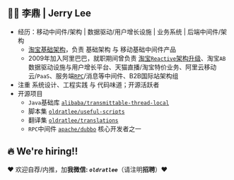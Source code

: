 ## 👨‍🚒 李鼎 | Jerry Lee

- 经历：移动中间件/架构 | 数据驱动/用户增长设施 | 业务系统 | 后端中间件/架构
    - [淘宝基础架构](https://github.com/oldratlee/oldratlee/blob/master/we-are-hiring.md#-%E5%85%B3%E4%BA%8E%E6%88%91%E4%BB%AC--%E6%B7%98%E5%AE%9D%E6%9E%B6%E6%9E%84%E4%B8%8E%E5%9F%BA%E7%A1%80%E6%9C%8D%E5%8A%A1%E5%9B%A2%E9%98%9F)，负责 基础架构 与 移动基础中间件产品
    - 2009年加入阿里巴巴，就职期间曾负责 [淘宝`Reactive`架构升级](https://github.com/oldratlee/reactive-practice-at-taobao)、淘宝`AB`数据驱动设施与用户增长平台、天猫直播/淘宝特价业务、阿里云移动云/`PaaS`、服务端[`RPC`](https://github.com/apache/dubbo)/消息等中间件、B2B国际站架构组
- 注重 系统设计、工程实践 与 代码味道；开源活跃者
- 开源项目
    - `Java`基础库 [`alibaba/transmittable-thread-local`](https://github.com/alibaba/transmittable-thread-local)
    - 脚本集 [`oldratlee/useful-scripts`](https://github.com/oldratlee/useful-scripts)
    - 翻译集 [`oldratlee/translations`](https://github.com/oldratlee/translations)
    - `RPC`中间件 [`apache/dubbo`](https://github.com/apache/dubbo) 核心开发者之一

## 🔥 We're hiring‼️

♥️ 欢迎自荐/内推，加**我微信: _`oldratlee`_**（请注明**招聘**）♥️
